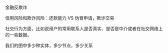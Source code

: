 金融反欺诈

信用风险和欺诈风险：还款能力 VS 伪冒申请，欺诈交易

社交行为方面，比如说用户的常用联系人是否真实、是否是中介或者在社交网络上的一些数据。

我们的图中多少种实体，多少节点，多少关系
